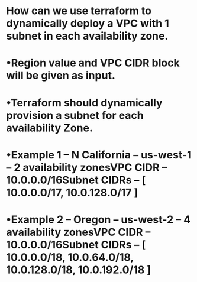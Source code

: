 # How can we use terraform to dynamically deploy a VPC with 1 subnet in each availability zone.
# •Region value and VPC CIDR block will be given as input.
# •Terraform should dynamically provision a subnet for each availability Zone.


# •Example 1 – N California – us-west-1 – 2 availability zonesVPC CIDR – 10.0.0.0/16Subnet CIDRs – [ 10.0.0.0/17, 10.0.128.0/17 ]

# •Example 2 – Oregon – us-west-2 – 4 availability zonesVPC CIDR – 10.0.0.0/16Subnet CIDRs – [ 10.0.0.0/18, 10.0.64.0/18, 10.0.128.0/18, 10.0.192.0/18 ]

